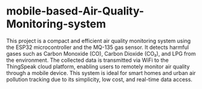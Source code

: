 # mobile-based-Air-Quality-Monitoring-system
This project is a compact and efficient air quality monitoring system using the ESP32 microcontroller and the MQ-135 gas sensor. It detects harmful gases such as Carbon Monoxide (CO), Carbon Dioxide (CO₂), and LPG from the environment. The collected data is transmitted via WiFi to the ThingSpeak cloud platform, enabling users to remotely monitor air quality through a mobile device. This system is ideal for smart homes and urban air pollution tracking due to its simplicity, low cost, and real-time data access.
